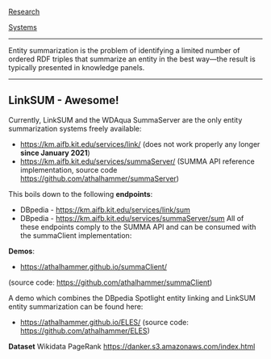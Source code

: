[Research](./index)

[Systems](./systems)

___
Entity summarization is the problem of identifying a limited number of ordered RDF triples that summarize an entity in the best way—the result is typically presented in knowledge panels.

___


## LinkSUM - Awesome!
Currently, LinkSUM and the WDAqua SummaServer are the only entity summarization systems freely available:

* <https://km.aifb.kit.edu/services/link/> (does not work properly any longer __since January 2021__)
* <https://km.aifb.kit.edu/services/summaServer/> (SUMMA API reference implementation, source code <https://github.com/athalhammer/summaServer>)

This boils down to the following **endpoints**:
* DBpedia - <https://km.aifb.kit.edu/services/link/sum>
* DBpedia - <https://km.aifb.kit.edu/services/summaServer/sum>
All of these endpoints comply to the SUMMA API and can be consumed with the summaClient implementation:

**Demos**: 
* <https://athalhammer.github.io/summaClient/>

(source code: <https://github.com/athalhammer/summaClient>)

A demo which combines the DBpedia Spotlight entity linking and LinkSUM entity summarization can be found here:
* <https://athalhammer.github.io/ELES/> (source code: <https://github.com/athalhammer/ELES>)

**Dataset**
Wikidata PageRank <https://danker.s3.amazonaws.com/index.html>
